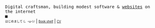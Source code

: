 <samp>
  Digital craftsman, building modest software & <a href="https://kimchiii.space">websites</a> on the internet
</samp>
<br />
<samp>■</samp>
<br />
<sub>
  <sup>はじめまして (。-ω-)ﾉ</sup>
</sub> | <sub>
  <sup><a href="https://literal.club/yeskunall">Book shelf</a></sup>
</sub> | <sub>
  <sup><a href="https://read.cv/yeskunall">CV</a></sup>
</sub>
